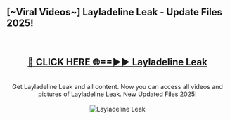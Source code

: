 <h2>[~Viral Videos~] Layladeline Leak - Update Files 2025!</h2>
<br>
<div align="center">
<h2><a href="https://betterlinks.top/A2PfLJ" rel="nofollow">🔴 CLICK HERE 🌐==►► Layladeline Leak</a></h2>
<br>
Get Layladeline Leak and all content. Now you can access all videos and pictures of Layladeline Leak. New Updated Files 2025!
<br>
<br>
<a href="https://betterlinks.top/A2PfLJ" rel="nofollow" data-target="animated-image.originalLink"><img src="https://i.ibb.co.com/WyWwxjT/player-gif2.gif" alt="Layladeline Leak" style="max-width: 100%; display: inline-block;" data-target="animated-image.originalImage"></a>
</div>
<br>
